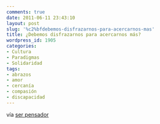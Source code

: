 ```yaml
---
comments: true
date: 2011-06-11 23:43:10
layout: post
slug: '%c2%bfdebemos-disfrazarnos-para-acercarnos-mas'
title: ¿Debemos disfrazarnos para acercarnos más?
wordpress_id: 1905
categories:
- Cultura
- Paradigmas
- Solidaridad
tags:
- abrazos
- amor
- cercanía
- compasión
- discapacidad
---
```




vía [ser pensador](http://serpensador.blogspot.com/2011/06/realmente-necesitamos-disfrazarnos-para.html)
